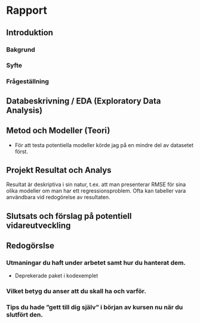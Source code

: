 # Rapport
## Introduktion
### Bakgrund
### Syfte
### Frågeställning
## Databeskrivning / EDA (Exploratory Data Analysis)
## Metod och Modeller (Teori)
- För att testa potentiella modeller körde jag på en mindre del av datasetet först.
## Projekt Resultat och Analys
Resultat är deskriptiva i sin natur, t.ex. att man presenterar RMSE för sina olika modeller om man har ett regressionsproblem. Ofta kan tabeller vara användbara vid redogörelse av resultaten.
## Slutsats och förslag på potentiell vidareutveckling

## Redogörslse
### Utmaningar du haft under arbetet samt hur du hanterat dem.
- Deprekerade paket i kodexemplet
### Vilket betyg du anser att du skall ha och varför.
### Tips du hade ”gett till dig själv” i början av kursen nu när du slutfört den.